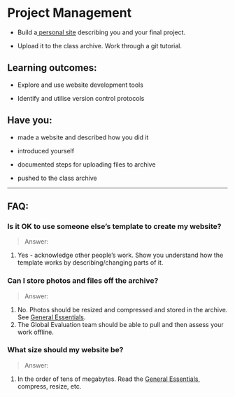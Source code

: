 # Project Management

* Build a[ personal site](http://www.fabacademy.org/archive/courses/index.html) describing you and your final project.

* Upload it to the class archive. Work through a git tutorial.

## Learning outcomes:

* Explore and use website development tools   

* Identify and utilise version control protocols

## Have you:

* made a website and described how you did it

* introduced yourself

* documented steps for uploading files to archive

* pushed to the class archive

---

## FAQ:

### Is it OK to use someone else’s template to create my website?
> Answer:
1. Yes - acknowledge other people’s work. Show you understand how the template works by describing/changing parts of it.

### Can I store photos and files off the archive?
> Answer:
1. No. Photos should be resized and compressed and stored in the archive. See [General Essentials](general_essentials.md).
2. The Global Evaluation team should be able to pull and then assess your work offline.

### What size should my website be?
> Answer:
1. In the order of tens of megabytes. Read the [General Essentials](general_essentials.md), compress, resize, etc.